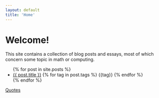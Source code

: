 ```yaml
---
layout: default
title: 'Home'
---
```


# Welcome!

This site contains a collection of blog posts and essays, most of which concern
some topic in math or computing.

<ul class="posts">
  {% for post in site.posts %}
    <li>
      <a href="{{ post.url }}">{{ post.title }}</a>
      {% for tag in post.tags %}
        <span class="tag">{{tag}}</span>
      {% endfor %}
    </li>
  {% endfor %}
</ul>

<a href="/quotes">Quotes</a>
